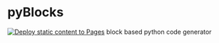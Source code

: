 # pyBlocks
[![Deploy static content to Pages](https://github.com/arshavirmirzakhani/pyBlocks/actions/workflows/static.yml/badge.svg)](https://github.com/arshavirmirzakhani/pyBlocks/actions/workflows/static.yml)
block based python code generator
